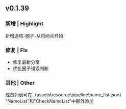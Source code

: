 ## v0.1.39

### 新增 | Highlight

新增选项-圈子-从时间点开始

### 修复 | Fix

* 修复最新分享
* 优化圈子错误判断

### 其他 | Other

成员列表可在（assets\resource\pipeline\name_list.json）
"NameList"和"CheckNameList"中额外添加